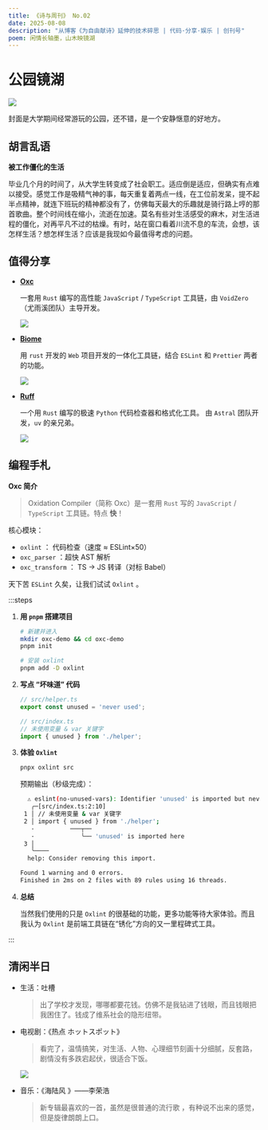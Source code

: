 ```yaml
---
title: 《诗与周刊》 No.02
date: 2025-08-08
description: "从博客《为自由献诗》延伸的技术碎思 | 代码·分享·娱乐 | 创刊号"
poem: 闲情长轴墨，山木映镜湖
---
```


# 公园镜湖 <Badge type="tip" text="闲情长轴墨，山木映镜湖" />

![](/img/2025_08_08.jpg)

封面是大学期间经常游玩的公园，还不错，是一个安静惬意的好地方。

## 胡言乱语

**被工作僵化的生活**

毕业几个月的时间了，从大学生转变成了社会职工。适应倒是适应，但确实有点难以接受。感觉工作是吸精气神的事，每天重复着两点一线，在工位前发呆，提不起半点精神，就连下班玩的精神都没有了，仿佛每天最大的乐趣就是骑行路上哼的那首歌曲。整个时间线在缩小，流逝在加速。莫名有些对生活感受的麻木，对生活进程的僵化，对再平凡不过的枯燥。有时，站在窗口看着川流不息的车流，会想，该怎样生活？想怎样生活？应该是我现如今最值得考虑的问题。



## 值得分享

- [**Oxc**](https://oxc.rsc)

  一套用 `Rust` 编写的高性能 `JavaScript` / `TypeScript` 工具链，由 `VoidZero`（尤雨溪团队）主导开发。

  ![](https://img.cdn1.vip/i/68eb566b77a65_1760253547.webp)

- [**Biome**](https://next.biomejs.dev/)

  用 `rust` 开发的 `Web` 项目开发的一体化工具链，结合 `ESLint` 和 `Prettier` 两者的功能。

  ![](https://img.cdn1.vip/i/68eb566af37ee_1760253546.webp)

- [**Ruff**](https://docs.astral.ac.cn/ruff/)

  一个用 `Rust` 编写的极速 `Python` 代码检查器和格式化工具。 由 `Astral` 团队开发，`uv` 的亲兄弟。

  ![](https://img.cdn1.vip/i/68eb579229d85_1760253842.webp)

## 编程手札

 **Oxc 简介**  

> Oxidation Compiler（简称 Oxc）是一套用 `Rust` 写的 `JavaScript` / `TypeScript`  工具链。特点  **快**！  

核心模块： 
- `oxlint` ： 代码检查（速度 ≈ ESLint×50）  
- `oxc_parser` ：超快 AST 解析  
- `oxc_transform` ： TS → JS 转译（对标 Babel）  

天下苦 `ESLint` 久矣，让我们试试 `Oxlint` 。



:::steps

1. **用 `pnpm` 搭建项目**

   ```bash
   # 新建并进入
   mkdir oxc-demo && cd oxc-demo
   pnpm init
   
   # 安装 oxlint
   pnpm add -D oxlint 
   ```

2. **写点 “坏味道” 代码**

   ```ts
   // src/helper.ts
   export const unused = 'never used';
   
   // src/index.ts
   // 未使用变量 & var 关键字
   import { unused } from './helper';
   ```

3. **体验 `Oxlint`**

   ```bash
   pnpx oxlint src
   ```

   预期输出（秒级完成）：

   ```bash
     ⚠ eslint(no-unused-vars): Identifier 'unused' is imported but never used.
      ╭─[src/index.ts:2:10]
    1 │ // 未使用变量 & var 关键字
    2 │ import { unused } from './helper';
      ·          ───┬──
      ·             ╰── 'unused' is imported here
    3 │
      ╰────
     help: Consider removing this import.
   
   Found 1 warning and 0 errors.
   Finished in 2ms on 2 files with 89 rules using 16 threads.
   ```

4. **总结**

   当然我们使用的只是 `Oxlint` 的很基础的功能，更多功能等待大家体验。而且我认为 `Oxlint` 是前端工具链在“锈化”方向的又一里程碑式工具。

:::





## 清闲半日

- 生活：吐槽

  > 出了学校才发现，哪哪都要花钱。仿佛不是我钻进了钱眼，而且钱眼把我困住了。钱成了维系社会的隐形纽带。
  
  


- 电视剧：《热点 ホットスポット》

  > 看完了，温情搞笑，对生活、人物、心理细节刻画十分细腻，反套路，剧情没有多跌宕起伏，很适合下饭。

  ![](https://img.cdn1.vip/i/68ee4819807a3_1760446489.webp)

  

- 音乐：《海陆风 》——李荣浩

  > 新专辑最喜欢的一首，虽然是很普通的流行歌 ，有种说不出来的感觉，但是旋律朗朗上口。
